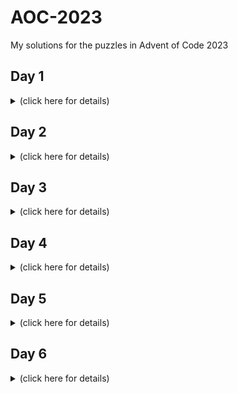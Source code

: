 # AOC-2023
My solutions for the puzzles in Advent of Code 2023


## Day 1
<details><summary>(click here for details)</summary>

### Part 1

Part 1 was pretty straightforward, i just checked each character with .isnumeric()

### Part 2

Part 2 was a little more complex but thanks to .find() and .rfind() on python (i searched "find first occurence of substring python" on google), it was pretty easy, if i was using another language i think the best approach would be to simply make those functions yourself, which wouldnt even really be hard all it does is check to find the first occurrence of a substring

After i solved it i tried to make the calibrate(s) function in as little lines as possible, with no regard to its efficiency or readability, and came up with this monstrosity:

```python
def calibrate(s):
    first, last = ["1", "2", "3", "4", "5", "6", "7", "8", "9"][list(map(lambda x: s.find(x) if s.find(x) != -1 else len(s) + 1, ["one", "two", "three", "four", "five", "six", "seven", "eight", "nine"])).index(min(list(map(lambda x: s.find(x) if s.find(x) != -1 else len(s) + 1, ["one", "two", "three", "four", "five", "six", "seven", "eight", "nine"]))))] if min(list(map(lambda x: s.find(x) if s.find(x) != -1 else len(s) + 1, ["1", "2", "3", "4", "5", "6", "7", "8", "9"]))) > min(list(map(lambda x: s.find(x) if s.find(x) != -1 else len(s) + 1, ["one", "two", "three", "four", "five", "six", "seven", "eight", "nine"]))) else ["1", "2", "3", "4", "5", "6", "7", "8", "9"][list(map(lambda x: s.find(x) if s.find(x) != -1 else len(s) + 1, ["1", "2", "3", "4", "5", "6", "7", "8", "9"])).index(min(list(map(lambda x: s.find(x) if s.find(x) != -1 else len(s) + 1, ["1", "2", "3", "4", "5", "6", "7", "8", "9"]))))], ["1", "2", "3", "4", "5", "6", "7", "8", "9"][list(map(lambda x: s.rfind(x), ["1", "2", "3", "4", "5", "6", "7", "8", "9"])).index(max(list(map(lambda x: s.rfind(x), ["1", "2", "3", "4", "5", "6", "7", "8", "9"]))))] if max(list(map(lambda x: s.rfind(x), ["1", "2", "3", "4", "5", "6", "7", "8", "9"]))) > max(list(map(lambda x: s.rfind(x), ["one", "two", "three", "four", "five", "six", "seven", "eight", "nine"]))) else ["1", "2", "3", "4", "5", "6", "7", "8", "9"][list(map(lambda x: s.rfind(x), ["one", "two", "three", "four", "five", "six", "seven", "eight", "nine"])).index(max(list(map(lambda x: s.rfind(x), ["one", "two", "three", "four", "five", "six", "seven", "eight", "nine"]))))]
    return int(["1", "2", "3", "4", "5", "6", "7", "8", "9"][list(map(lambda x: s.find(x) if s.find(x) != -1 else len(s) + 1, ["one", "two", "three", "four", "five", "six", "seven", "eight", "nine"])).index(min(list(map(lambda x: s.find(x) if s.find(x) != -1 else len(s) + 1, ["one", "two", "three", "four", "five", "six", "seven", "eight", "nine"]))))] if min(list(map(lambda x: s.find(x) if s.find(x) != -1 else len(s) + 1, ["1", "2", "3", "4", "5", "6", "7", "8", "9"]))) > min(list(map(lambda x: s.find(x) if s.find(x) != -1 else len(s) + 1, ["one", "two", "three", "four", "five", "six", "seven", "eight", "nine"]))) else ["1", "2", "3", "4", "5", "6", "7", "8", "9"][list(map(lambda x: s.find(x) if s.find(x) != -1 else len(s) + 1, ["1", "2", "3", "4", "5", "6", "7", "8", "9"])).index(min(list(map(lambda x: s.find(x) if s.find(x) != -1 else len(s) + 1, ["1", "2", "3", "4", "5", "6", "7", "8", "9"]))))] + ["1", "2", "3", "4", "5", "6", "7", "8", "9"][list(map(lambda x: s.find(x) if s.find(x) != -1 else len(s) + 1, ["one", "two", "three", "four", "five", "six", "seven", "eight", "nine"])).index(min(list(map(lambda x: s.find(x) if s.find(x) != -1 else len(s) + 1, ["one", "two", "three", "four", "five", "six", "seven", "eight", "nine"]))))] if min(list(map(lambda x: s.find(x) if s.find(x) != -1 else len(s) + 1, ["1", "2", "3", "4", "5", "6", "7", "8", "9"]))) > min(list(map(lambda x: s.find(x) if s.find(x) != -1 else len(s) + 1, ["one", "two", "three", "four", "five", "six", "seven", "eight", "nine"]))) else ["1", "2", "3", "4", "5", "6", "7", "8", "9"][list(map(lambda x: s.find(x) if s.find(x) != -1 else len(s) + 1, ["1", "2", "3", "4", "5", "6", "7", "8", "9"])).index(min(list(map(lambda x: s.find(x) if s.find(x) != -1 else len(s) + 1, ["1", "2", "3", "4", "5", "6", "7", "8", "9"]))))]) if last == -1 else int(first + last)
```

The second line is **1849 characters** if you are curious. There shouldn't technically be anything preventing me from dropping this down to 1 line actually since all i did to shorten is was replace every variable name with.. the actual code making the variable, hence why you see the same sections pop up several times each, but this stopped working at this point due to what i'm guessing is a problem with python, replacing the "first" variable in the second line with the first variable value itself breaks it for some reason. Well 2 lines still isnt that bad i'll take it.

</details>

## Day 2
<details><summary>(click here for details)</summary>

### Part 1

Another straightforward solution, .split() just about solves this day entirely

### Part 2

Slightly more complicated, but essentially the same method to solve part 2, not much to comment on

```python
for sect in ("".join(s.split(": ")[1])).split("; "):
        colors = dict()
        for c in sect.split(", "):
            colors[c.split(" ")[1] if "\n" not in c.split(" ")[1] else c.split(" ")[1][:-1]] = int(c.split(" ")[0])
```
This part is shared in both parts

</details>

## Day 3
<details><summary>(click here for details)</summary>

### Part 1

For part 1 i went through the array until i found a number, checked around the number using a big if statement, if there was a symbol around the number, i followed the line until the number ended, and once i found the full number, i added it to the sum, and replaced the following numbers with empty strings to prevent adding the same number several times.

### Part 2

Part 2 was similar but instead of finding numbers, i found asterisks, here i had to consider the possibilities of the numbers around each asterisk and what they represent, it required finding how many numbers are around, and if there's only 2, what those numbers are in full, for example

This is the paint.net page where i figured out a way to simplify all possibilities down to, it probably looks like nonsense but what it means is that i cut the sections around it into top, middle, and bottom, where middle only has two characters, so has different properties. There is a total of 4 ways to read the numbers around, so i labeled them with appropriate numbers in a way that lines them up nicely for a condition where if their sum is not exactly -1, 1, or 3, it can be discarded (except for the very unsatisfying, unfortunate edge case of top:-1, mid:1, bot:-1). 
![image](https://github.com/EgeEken/AOC-2023/assets/96302110/92c21b48-2760-4087-b717-07a173305b0f)

This system proved to be efficient enough, solving the input array i was given in only 14 milliseconds on average, for python i think this is a good accomplishment

<img width="185" alt="image" src="https://github.com/EgeEken/AOC-2023/assets/96302110/f72f2332-5214-426a-9b14-8e73f01ed572">


</details>

## Day 4
<details><summary>(click here for details)</summary>

### Part 1

Day 4 was another simple one, solved with not much more than .split() and .isnumeric()

### Part 2

Part 2 was barely different to part 1, not much to comment on

```python
def winning(s):
    res = []
    winners, total = s.split("|")
    winners = [a for a in winners.split(": ")[1].split(" ") if a.isnumeric()]
    total = [a for a in total[:-1].split(" ") if a.isnumeric()]
    for n in total:
        if n in winners:
            res.append(n)
    return res
```
This function was the core of both parts.

</details>

## Day 5
<details><summary>(click here for details)</summary>

### Part 1

For this one i just did a straightforward map because it was easy and short enough and fast enough to brute force
The program first creates a map list of all the layers,
in the format of map[(range_start, range_end)] = offset
Then puts each seed through each map until it reaches the end.

### Part 2

At first i of course had to try to brute force this part by just putting each number in the new range through the system of the first question, but that did not work out, so i had to optimize.

I did it by changing the system so it works through ranges instead of single numbers, at first i was trying to make it work in a similar way but about two hours into debugging that, i had an epiphany:
This question was perfect for recursion.

First i reworked the "range_remove(r1, r2)" system i had thought of, what it does is remove r2 from r1, and return two values, one set of all the new ranges that remain, one tuple of the range that was cut, so that the cut part can be treated with the relevant offset.

Here's a visualization of it:

![image](https://github.com/EgeEken/AOC-2023/assets/96302110/45084775-e8d1-46bb-89d7-70186254a69c)

and the recursive minimum function:

```python
def recursive_min(r, mapindex, ml):
    if mapindex == len(ml):
        return r[0]
    cutset = set()
    remset = set()
    for n in ml[mapindex]:
        _, cut = range_remove(r, n)
        if cut != ():
            cutset.add(cut)
            remset.add((cut[0] + ml[mapindex][n], cut[1] + ml[mapindex][n]))
    remaining = {r}
    while len(cutset) > 0:
        c2 = cutset.pop()
        for r2 in remaining:
            rem, cut = range_remove(r2, c2)
            if cut != ():
                remaining = rem
    remset |= remaining
    return min(recursive_min(ri, mapindex + 1, ml) for ri in remset)
```

This function takes in a set of ranges from the input, the same maplist created in part 1, and a map index to know which layer we are on, then recursively applies each layer to each range, including the new ranges created during the cutting process. The recursive system ended up being very efficient which is super satisfying, especially considering the brute force solution was likely going to take days. This program finds the solution within 4 milliseconds on average:

<img width="211" alt="image" src="https://github.com/EgeEken/AOC-2023/assets/96302110/e60ca273-7b02-4aca-b307-20d88c86d75e">




</details>

## Day 6
<details><summary>(click here for details)</summary>

### Part 1

### Part 2

</details>
